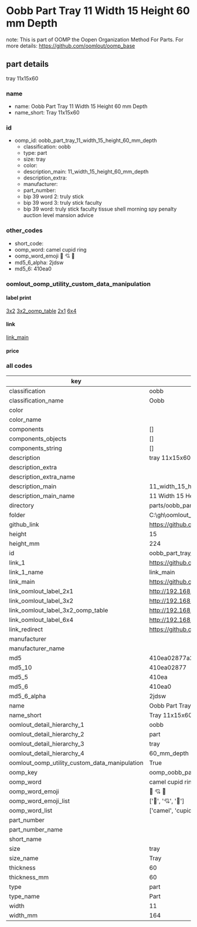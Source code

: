 # Oobb Part Tray 11 Width 15 Height 60 mm Depth  

note: This is part of OOMP the Oopen Organization Method For Parts. For more details: https://github.com/oomlout/oomp_base

##  part details
  



tray 11x15x60



### name
* name: Oobb Part Tray 11 Width 15 Height 60 mm Depth
* name_short: Tray 11x15x60 
### id
* oomp_id: oobb_part_tray_11_width_15_height_60_mm_depth
  * classification: oobb
  * type: part
  * size: tray
  * color: 
  * description_main: 11_width_15_height_60_mm_depth
  * description_extra: 
  * manufacturer: 
  * part_number: 
  * bip 39 word 2: truly stick
  * bip 39 word 3: truly stick faculty
  * bip 39 word: truly stick faculty tissue shell morning spy penalty auction level mansion advice

### other_codes
* short_code: 
* oomp_word: camel cupid ring
* oomp_word_emoji :camel: :cupid: :ring:
* md5_6_alpha: 2jdsw
* md5_6: 410ea0






### oomlout_oomp_utility_custom_data_manipulation
#### label print
[3x2](http://192.168.1.245:1112/?label=oomp%202jdsw)
[3x2_oomp_table](http://192.168.1.108:1112/?label=oomp%202jdsw)
[2x1](http://192.168.1.242:1112/?label=oomp%202jdsw)
[6x4](http://192.168.1.55:1112/?label=oomp%202jdsw)    

#### link

[link_main](https://github.com/oomlout/oomlout_oobb_version_4_generated_parts/tree/main/navigation_oomp/oobb/part/tray/11_width_15_height_60_mm_depth/part)                              

#### price







### all codes 
| key | value |  
| --- | --- |  
| classification | oobb |  
| classification_name | Oobb |  
| color |  |  
| color_name |  |  
| components | [] |  
| components_objects | [] |  
| components_string | [] |  
| description | tray 11x15x60 |  
| description_extra |  |  
| description_extra_name |  |  
| description_main | 11_width_15_height_60_mm_depth |  
| description_main_name | 11 Width 15 Height 60 mm Depth |  
| directory | parts/oobb_part_tray_11_width_15_height_60_mm_depth |  
| folder | C:\gh\oomlout_oobb_version_4_generated_parts\parts\oobb_part_tray_11_width_15_height_60_mm_depth |  
| github_link | https://github.com/oomlout/oomlout_oomp_part_src/tree/main/parts/oobb_part_tray_11_width_15_height_60_mm_depth |  
| height | 15 |  
| height_mm | 224 |  
| id | oobb_part_tray_11_width_15_height_60_mm_depth |  
| link_1 | https://github.com/oomlout/oomlout_oobb_version_4_generated_parts/tree/main/navigation_oomp/oobb/part/tray/11_width_15_height_60_mm_depth/part |  
| link_1_name | link_main |  
| link_main | https://github.com/oomlout/oomlout_oobb_version_4_generated_parts/tree/main/navigation_oomp/oobb/part/tray/11_width_15_height_60_mm_depth/part |  
| link_oomlout_label_2x1 | http://192.168.1.242:1112/?label=oomp%202jdsw |  
| link_oomlout_label_3x2 | http://192.168.1.245:1112/?label=oomp%202jdsw |  
| link_oomlout_label_3x2_oomp_table | http://192.168.1.108:1112/?label=oomp%202jdsw |  
| link_oomlout_label_6x4 | http://192.168.1.55:1112/?label=oomp%202jdsw |  
| link_redirect | https://github.com/oomlout/oomlout_oobb_version_4_generated_parts/tree/main/parts/oobb_tray_11_15_60 |  
| manufacturer |  |  
| manufacturer_name |  |  
| md5 | 410ea02877a29a6a3fe2be2ca3756f4b |  
| md5_10 | 410ea02877 |  
| md5_5 | 410ea |  
| md5_6 | 410ea0 |  
| md5_6_alpha | 2jdsw |  
| name | Oobb Part Tray 11 Width 15 Height 60 mm Depth |  
| name_short | Tray 11x15x60  |  
| oomlout_detail_hierarchy_1 | oobb |  
| oomlout_detail_hierarchy_2 | part |  
| oomlout_detail_hierarchy_3 | tray |  
| oomlout_detail_hierarchy_4 | 60_mm_depth |  
| oomlout_oomp_utility_custom_data_manipulation | True |  
| oomp_key | oomp_oobb_part_tray_11_width_15_height_60_mm_depth |  
| oomp_word | camel cupid ring |  
| oomp_word_emoji | :camel: :cupid: :ring: |  
| oomp_word_emoji_list | [':camel:', ':cupid:', ':ring:'] |  
| oomp_word_list | ['camel', 'cupid', 'ring'] |  
| part_number |  |  
| part_number_name |  |  
| short_name |  |  
| size | tray |  
| size_name | Tray |  
| thickness | 60 |  
| thickness_mm | 60 |  
| type | part |  
| type_name | Part |  
| width | 11 |  
| width_mm | 164 |  
